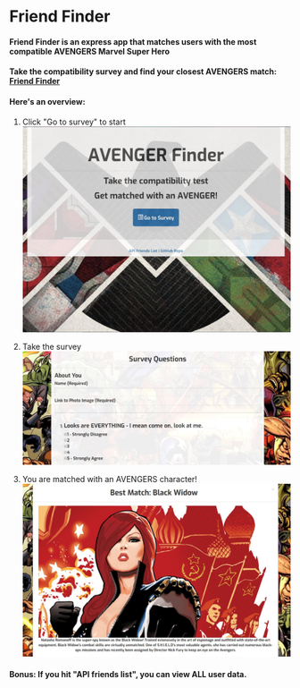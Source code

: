 # Friend Finder

#### Friend Finder is an express app that matches users with the most compatible AVENGERS Marvel Super Hero

#### Take the compatibility survey and find your closest AVENGERS match: [Friend Finder](https://agile-fjord-28436.herokuapp.com/)

#### Here's an overview:

1. Click "Go to survey" to start
![HomePage](./app/public/assets/images/img8.jpg)

2. Take the survey
![SurveyPage](./app/public/assets/images/surveyQuestions.jpg)

3. You are matched with an AVENGERS character!
![MatchModal](./app/public/assets/images/match.jpg)

#### Bonus: If you hit "API friends list", you can view ALL user data.
